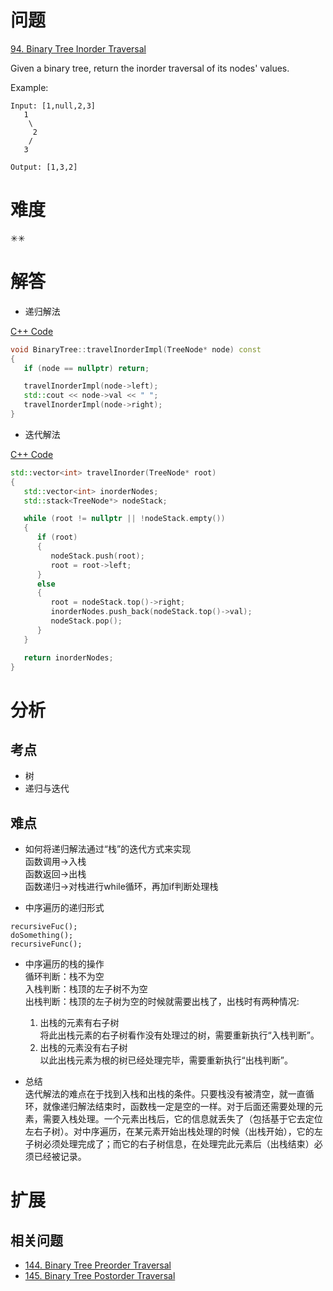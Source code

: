 # 问题
[94. Binary Tree Inorder Traversal](https://leetcode.com/problems/binary-tree-inorder-traversal/)

Given a binary tree, return the inorder traversal of its nodes' values.

Example:
```
Input: [1,null,2,3]
   1
    \
     2
    /
   3

Output: [1,3,2]
```

# 难度
✳✳

# 解答
- 递归解法

[C++ Code](./code/94_144_145.Binary-Tree-Inorder_Preorder_Postorder-Traversal/BinaryTree.cpp)
```cpp
void BinaryTree::travelInorderImpl(TreeNode* node) const
{
   if (node == nullptr) return;

   travelInorderImpl(node->left);
   std::cout << node->val << " ";
   travelInorderImpl(node->right);
}
```

- 迭代解法

[C++ Code](./code/94_144_145.Binary-Tree-Inorder_Preorder_Postorder-Traversal/main.cpp)
```cpp
std::vector<int> travelInorder(TreeNode* root)
{
   std::vector<int> inorderNodes;
   std::stack<TreeNode*> nodeStack;

   while (root != nullptr || !nodeStack.empty())
   {
      if (root)
      {
         nodeStack.push(root);
         root = root->left;
      }
      else
      {
         root = nodeStack.top()->right;
         inorderNodes.push_back(nodeStack.top()->val);
         nodeStack.pop();
      }
   }

   return inorderNodes;
}
```

# 分析
## 考点
* 树
* 递归与迭代

## 难点
* 如何将递归解法通过“栈”的迭代方式来实现<br>
函数调用->入栈<br>
函数返回->出栈<br>
函数递归->对栈进行while循环，再加if判断处理栈

* 中序遍历的递归形式<br>
```
recursiveFuc();
doSomething();
recursiveFunc();
```

* 中序遍历的栈的操作<br>
循环判断：栈不为空<br>
入栈判断：栈顶的左子树不为空<br>
出栈判断：栈顶的左子树为空的时候就需要出栈了，出栈时有两种情况: 
    1. 出栈的元素有右子树<br>
    将此出栈元素的右子树看作没有处理过的树，需要重新执行“入栈判断”。
    2. 出栈的元素没有右子树<br>
    以此出栈元素为根的树已经处理完毕，需要重新执行“出栈判断”。

* 总结<br>
迭代解法的难点在于找到入栈和出栈的条件。只要栈没有被清空，就一直循环，就像递归解法结束时，函数栈一定是空的一样。对于后面还需要处理的元素，需要入栈处理。一个元素出栈后，它的信息就丢失了（包括基于它去定位左右子树）。对中序遍历，在某元素开始出栈处理的时候（出栈开始），它的左子树必须处理完成了；而它的右子树信息，在处理完此元素后（出栈结束）必须已经被记录。


# 扩展
## 相关问题
* [144. Binary Tree Preorder Traversal](144.Binary-Tree-Preorder-Traversal.md)
* [145. Binary Tree Postorder Traversal](145.Binary-Tree-Postorder-Traversal.md)